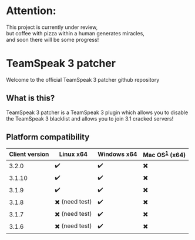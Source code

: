 # Attention:  
This project is currently under review,  
but coffee with pizza within a human generates miracles,  
and soon there will be some progress!   
   
# TeamSpeak 3 patcher 
Welcome to the official TeamSpeak 3 patcher github repository 
 
## What is this? 
TeamSpeak 3 patcher is a TeamSpeak 3 plugin which allows you to disable the TeamSpeak 3 blacklist and allows you to join 3.1 cracked servers! 
 
## Platform compatibility 
 
| Client version | Linux x64 | Windows x64 | Mac OS<sup id="a1">[1](#Mac-OS)</sup> (x64) | 
| --- | --- | --- | --- | 
| 3.2.0  | :heavy_check_mark: | :heavy_check_mark: | :heavy_multiplication_x: | 
| 3.1.10 | :heavy_check_mark: | :heavy_check_mark: | :heavy_multiplication_x: | 
| 3.1.9  | :heavy_check_mark: | :heavy_check_mark: | :heavy_multiplication_x: | 
| 3.1.8  | :heavy_multiplication_x: (need test) | :heavy_check_mark: | :heavy_multiplication_x: | 
| 3.1.7  | :heavy_multiplication_x: (need test) | :heavy_check_mark: | :heavy_multiplication_x: | 
| 3.1.6  | :heavy_multiplication_x: (need test) | :heavy_check_mark: | :heavy_multiplication_x: | 
 
